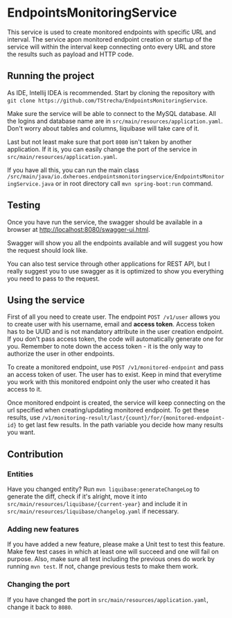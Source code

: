 # EndpointsMonitoringService
This service is used to create monitored endpoints with specific URL and interval. The service apon monitored endpoint creation or startup of the service will within the interval keep connecting onto every URL and store the results such as payload and HTTP code.

## Running the project
As IDE, Intellij IDEA is recommended. Start by cloning the repository with `git clone https://github.com/TStrecha/EndpointsMonitoringService`.

Make sure the service will be able to connect to the MySQL database. All the logins and database name are in `src/main/resources/application.yaml`. Don't worry about tables and columns, liquibase will take care of it.

Last but not least make sure that port `8080` isn't taken by another application. If it is, you can easily change the port of the service in `src/main/resources/application.yaml`.

If you have all this, you can run the main class `/src/main/java/io.dxheroes.endpointsmonitoringservice/EndpointsMonitoringService.java` or in root directory call `mvn spring-boot:run` command.

## Testing
Once you have run the service, the swagger should be available in a browser at [http://localhost:8080/swagger-ui.html](http://localhost:8080/swagger-ui.html).

Swagger will show you all the endpoints available and will suggest you how the request should look like. 

You can also test service through other applications for REST API, but I really suggest you to use swagger as it is optimized to show you everything you need to pass to the request.

## Using the service
First of all you need to create user. The endpoint `POST /v1/user` allows you to create user with his username, email and **access token**. Access token has to be UUID and is not mandatory attribute in the user creation endpoint. If you don't pass access token, the code will automatically generate one for you. Remember to note down the access token - it is the only way to authorize the user in other endpoints. 

To create a monitored endpoint, use `POST /v1/monitored-endpoint` and pass an access token of user. The user has to exist. Keep in mind that everytime you work with this monitored endpoint only the user who created it has access to it.

Once monitored endpoint is created, the service will keep connecting on the url specified when creating/updating monitored endpoint. To get these results, use `/v1/monitoring-result/last/{count}/for/{monitored-endpoint-id}` to get last few results. In the path variable you decide how many results you want.

## Contribution
### Entities
Have you changed entity? Run `mvn liquibase:generateChangeLog` to generate the diff, check if it's alright, move it into `src/main/resources/liquibase/{current-year}` and include it in `src/main/resources/liquibase/changelog.yaml` if necessary.

### Adding new features
If you have added a new feature, please make a Unit test to test this feature. Make few test cases in which at least one will succeed and one will fail on purpose. Also, make sure all test including the previous ones do work by running `mvn test`. If not, change previous tests to make them work.

### Changing the port
If you have changed the port in `src/main/resources/application.yaml`, change it back to `8080`.
